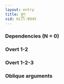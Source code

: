 ```yaml
---
layout: entry
title: ལྡུད་
vid: Hill:0945
---
```

### Dependencies (N = 0)


### Overt 1-2


### Overt 1-2-3


### Oblique arguments

